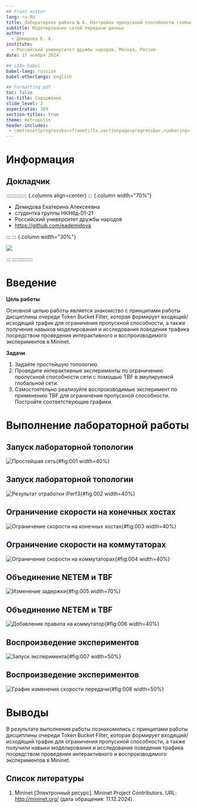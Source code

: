 ```yaml
---
## Front matter
lang: ru-RU
title: Лабораторная работа № 6. Настройка пропускной способности глобальной сети с помощью Token Bucket Filter
subtitle: Моделирование сетей передачи данных
author:
  - Демидова Е. А.
institute:
  - Российский университет дружбы народов, Москва, Россия
date: 17 ноября 2024

## i18n babel
babel-lang: russian
babel-otherlangs: english

## Formatting pdf
toc: false
toc-title: Содержание
slide_level: 2
aspectratio: 169
section-titles: true
theme: metropolis
header-includes:
 - \metroset{progressbar=frametitle,sectionpage=progressbar,numbering=fraction}
---
```



# Информация

## Докладчик

:::::::::::::: {.columns align=center}
::: {.column width="70%"}

  * Демидова Екатерина Алексеевна
  * студентка группы НКНбд-01-21
  * Российский университет дружбы народов
  * <https://github.com/eademidova>

:::
::: {.column width="30%"}

![](./image/ava.jpg)

:::
::::::::::::::

# Введение

**Цель работы**

Основной целью работы является знакомство с принципами работы дисциплины очереди Token Bucket Filter, которая формирует входящий/исходящий трафик для ограничения пропускной способности, а также получение навыков моделирования и исследования поведения трафика посредством проведения интерактивного и воспроизводимого экспериментов в Mininet.

**Задачи**

1. Задайте простейшую топологию.
2. Проведите интерактивные эксперименты по ограничению пропускной способности сети с помощью TBF в эмулируемой глобальной сети.
3. Самостоятельно реализуйте воспроизводимые эксперимент по применению TBF для ограничения пропускной способности. Постройте соответствующие графики.

# Выполнение лабораторной работы

## Запуск лабораторной топологии

![Простейшая сеть](image/1.png){#fig:001 width=40%}

## Запуск лабораторной топологии

![Результат отработки iPerf3](image/2.png){#fig:002 width=40%}

## Ограничение скорости на конечных хостах

![Ограничение скорости на конечных хостах](image/3.png){#fig:003 width=40%}

## Ограничение скорости на коммутаторах

![Ограничение скорости на коммутаторах](image/4.png){#fig:004 width=40%}

## Объединение NETEM и TBF

![Изменение задержки](image/5.png){#fig:005 width=70%}

## Объединение NETEM и TBF

![Добавление правила на коммутатор](image/6.png){#fig:006 width=40%}

## Воспроизведение экспериментов

![Запуск эксперимента](image/7.png){#fig:007 width=50%}

## Воспроизведение экспериментов

![График изменения скорости передачи](image/8.png){#fig:008 width=50%}

# Выводы

В результате выполнения работы познакомились с принципами работы дисциплины очереди Token Bucket Filter, которая формирует входящий/исходящий трафик для ограничения пропускной способности, а также получили навыки моделирования и исследования поведения трафика посредством проведения интерактивного и воспроизводимого экспериментов в Mininet.

## Список литературы

1. Mininet [Электронный ресурс]. Mininet Project Contributors. URL: http://mininet.org/ (дата обращения: 11.12.2024).
